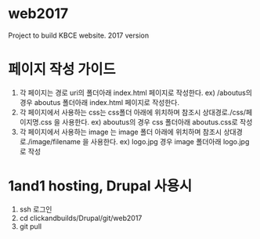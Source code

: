 # web2017
Project to build KBCE website. 2017 version

# 페이지 작성 가이드
1. 각 페이지는 경로 uri의 폴더아래 index.html 페이지로 작성한다. ex) /aboutus의 경우 aboutus 폴더아래 index.html 페이지로 작성한다.
1. 각 페이지에서 사용하는 css는 css폴더 아래에 위치하며 참조시 상대경로./css/페이지명.css 을 사용한다. ex) aboutus의 경우 css 폴더아래 aboutus.css로 작성
1. 각 페이지에서 사용하는 image 는 image 폴더 아래에 위치하며 참조시 상대경로./image/filename 을 사용한다. ex) logo.jpg 경우 image 폴더아래 logo.jpg로 작성

# 1and1 hosting, Drupal 사용시
1. ssh 로그인
1. cd clickandbuilds/Drupal/git/web2017
1. git pull
